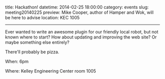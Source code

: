 title: Hackathon! 
datetime: 2014-02-25 18:00:00
category: events
slug: meeting20140225
preview: Mike Cooper, author of Hamper and Wok, will be here to advise
location: KEC 1005

---

Ever wanted to write an awesome plugin for our friendly local robot, but not
known where to start? How about updating and improving the web site? Or maybe
something else entirely? 

There'll probably be pizza.


When: 6pm

Where: Kelley Engineering Center room 1005
